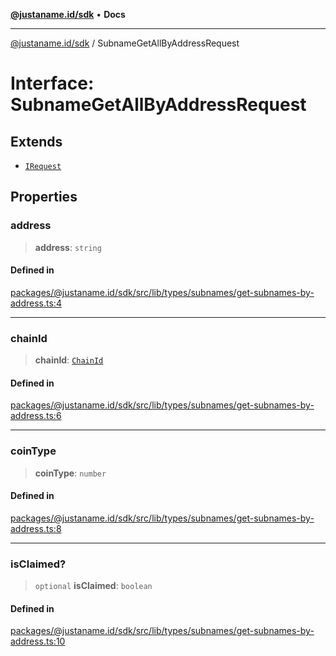 [**@justaname.id/sdk**](../README.md) • **Docs**

***

[@justaname.id/sdk](../globals.md) / SubnameGetAllByAddressRequest

# Interface: SubnameGetAllByAddressRequest

## Extends

- [`IRequest`](IRequest.md)

## Properties

### address

> **address**: `string`

#### Defined in

[packages/@justaname.id/sdk/src/lib/types/subnames/get-subnames-by-address.ts:4](https://github.com/JustaName-id/JustaName-sdk/blob/626b4b68604f3125538c424811e641247a5bd58d/packages/@justaname.id/sdk/src/lib/types/subnames/get-subnames-by-address.ts#L4)

***

### chainId

> **chainId**: [`ChainId`](../type-aliases/ChainId.md)

#### Defined in

[packages/@justaname.id/sdk/src/lib/types/subnames/get-subnames-by-address.ts:6](https://github.com/JustaName-id/JustaName-sdk/blob/626b4b68604f3125538c424811e641247a5bd58d/packages/@justaname.id/sdk/src/lib/types/subnames/get-subnames-by-address.ts#L6)

***

### coinType

> **coinType**: `number`

#### Defined in

[packages/@justaname.id/sdk/src/lib/types/subnames/get-subnames-by-address.ts:8](https://github.com/JustaName-id/JustaName-sdk/blob/626b4b68604f3125538c424811e641247a5bd58d/packages/@justaname.id/sdk/src/lib/types/subnames/get-subnames-by-address.ts#L8)

***

### isClaimed?

> `optional` **isClaimed**: `boolean`

#### Defined in

[packages/@justaname.id/sdk/src/lib/types/subnames/get-subnames-by-address.ts:10](https://github.com/JustaName-id/JustaName-sdk/blob/626b4b68604f3125538c424811e641247a5bd58d/packages/@justaname.id/sdk/src/lib/types/subnames/get-subnames-by-address.ts#L10)
